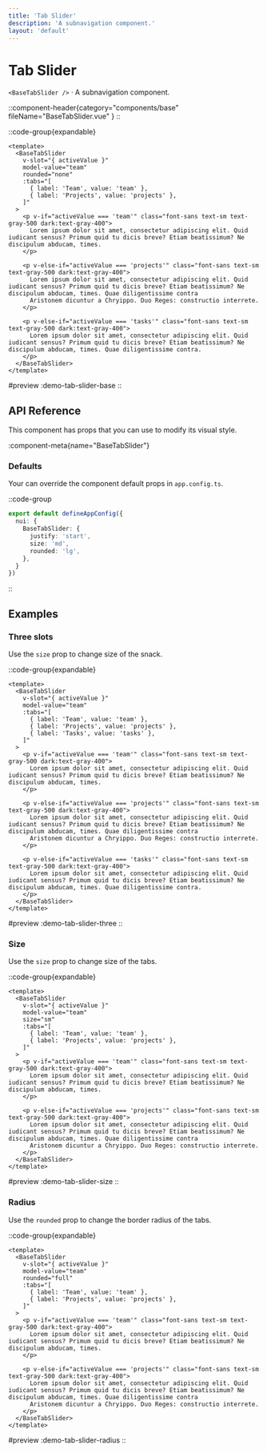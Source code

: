 ```yaml
---
title: 'Tab Slider'
description: 'A subnavigation component.'
layout: 'default'
---
```


# Tab Slider

`<BaseTabSlider />` · A subnavigation component.

::component-header{category="components/base" fileName="BaseTabSlider.vue" }
::

::code-group{expandable}

```vue [DemoTabSliderBase.vue]
<template>
  <BaseTabSlider
    v-slot="{ activeValue }"
    model-value="team"
    rounded="none"
    :tabs="[
      { label: 'Team', value: 'team' },
      { label: 'Projects', value: 'projects' },
    ]"
  >
    <p v-if="activeValue === 'team'" class="font-sans text-sm text-gray-500 dark:text-gray-400">
      Lorem ipsum dolor sit amet, consectetur adipiscing elit. Quid iudicant sensus? Primum quid tu dicis breve? Etiam beatissimum? Ne discipulum abducam, times.
    </p>

    <p v-else-if="activeValue === 'projects'" class="font-sans text-sm text-gray-500 dark:text-gray-400">
      Lorem ipsum dolor sit amet, consectetur adipiscing elit. Quid iudicant sensus? Primum quid tu dicis breve? Etiam beatissimum? Ne discipulum abducam, times. Quae diligentissime contra
      Aristonem dicuntur a Chryippo. Duo Reges: constructio interrete.
    </p>

    <p v-else-if="activeValue === 'tasks'" class="font-sans text-sm text-gray-500 dark:text-gray-400">
      Lorem ipsum dolor sit amet, consectetur adipiscing elit. Quid iudicant sensus? Primum quid tu dicis breve? Etiam beatissimum? Ne discipulum abducam, times. Quae diligentissime contra.
    </p>
  </BaseTabSlider>
</template>
```

#preview
:demo-tab-slider-base
::

## API Reference

This component has props that you can use to modify its visual style.

:component-meta{name="BaseTabSlider"}

### Defaults

Your can override the component default props in `app.config.ts`.

::code-group

```ts [app.config.ts]
export default defineAppConfig({
  nui: {
    BaseTabSlider: {
      justify: 'start',
      size: 'md',
      rounded: 'lg',
    },
  }
})
```
::

## Examples

### Three slots

Use the `size` prop to change size of the snack.

::code-group{expandable}

```vue [DemoTabSliderThree.vue]
<template>
  <BaseTabSlider
    v-slot="{ activeValue }"
    model-value="team"
    :tabs="[
      { label: 'Team', value: 'team' },
      { label: 'Projects', value: 'projects' },
      { label: 'Tasks', value: 'tasks' },
    ]"
  >
    <p v-if="activeValue === 'team'" class="font-sans text-sm text-gray-500 dark:text-gray-400">
      Lorem ipsum dolor sit amet, consectetur adipiscing elit. Quid iudicant sensus? Primum quid tu dicis breve? Etiam beatissimum? Ne discipulum abducam, times.
    </p>

    <p v-else-if="activeValue === 'projects'" class="font-sans text-sm text-gray-500 dark:text-gray-400">
      Lorem ipsum dolor sit amet, consectetur adipiscing elit. Quid iudicant sensus? Primum quid tu dicis breve? Etiam beatissimum? Ne discipulum abducam, times. Quae diligentissime contra
      Aristonem dicuntur a Chryippo. Duo Reges: constructio interrete.
    </p>

    <p v-else-if="activeValue === 'tasks'" class="font-sans text-sm text-gray-500 dark:text-gray-400">
      Lorem ipsum dolor sit amet, consectetur adipiscing elit. Quid iudicant sensus? Primum quid tu dicis breve? Etiam beatissimum? Ne discipulum abducam, times. Quae diligentissime contra.
    </p>
  </BaseTabSlider>
</template>
```

#preview
:demo-tab-slider-three
::

### Size

Use the `size` prop to change size of the tabs.

::code-group{expandable}

```vue [DemoTabSliderSize.vue]
<template>
  <BaseTabSlider
    v-slot="{ activeValue }"
    model-value="team"
    size="sm"
    :tabs="[
      { label: 'Team', value: 'team' },
      { label: 'Projects', value: 'projects' },
    ]"
  >
    <p v-if="activeValue === 'team'" class="font-sans text-sm text-gray-500 dark:text-gray-400">
      Lorem ipsum dolor sit amet, consectetur adipiscing elit. Quid iudicant sensus? Primum quid tu dicis breve? Etiam beatissimum? Ne discipulum abducam, times.
    </p>

    <p v-else-if="activeValue === 'projects'" class="font-sans text-sm text-gray-500 dark:text-gray-400">
      Lorem ipsum dolor sit amet, consectetur adipiscing elit. Quid iudicant sensus? Primum quid tu dicis breve? Etiam beatissimum? Ne discipulum abducam, times. Quae diligentissime contra
      Aristonem dicuntur a Chryippo. Duo Reges: constructio interrete.
    </p>
  </BaseTabSlider>
</template>
```

#preview
:demo-tab-slider-size
::

### Radius

Use the `rounded` prop to change the border radius of the tabs.

::code-group{expandable}

```vue [DemoTabSliderRadius.vue]
<template>
  <BaseTabSlider
    v-slot="{ activeValue }"
    model-value="team"
    rounded="full"
    :tabs="[
      { label: 'Team', value: 'team' },
      { label: 'Projects', value: 'projects' },
    ]"
  >
    <p v-if="activeValue === 'team'" class="font-sans text-sm text-gray-500 dark:text-gray-400">
      Lorem ipsum dolor sit amet, consectetur adipiscing elit. Quid iudicant sensus? Primum quid tu dicis breve? Etiam beatissimum? Ne discipulum abducam, times.
    </p>

    <p v-else-if="activeValue === 'projects'" class="font-sans text-sm text-gray-500 dark:text-gray-400">
      Lorem ipsum dolor sit amet, consectetur adipiscing elit. Quid iudicant sensus? Primum quid tu dicis breve? Etiam beatissimum? Ne discipulum abducam, times. Quae diligentissime contra
      Aristonem dicuntur a Chryippo. Duo Reges: constructio interrete.
    </p>
  </BaseTabSlider>
</template>
```

#preview
:demo-tab-slider-radius
::



